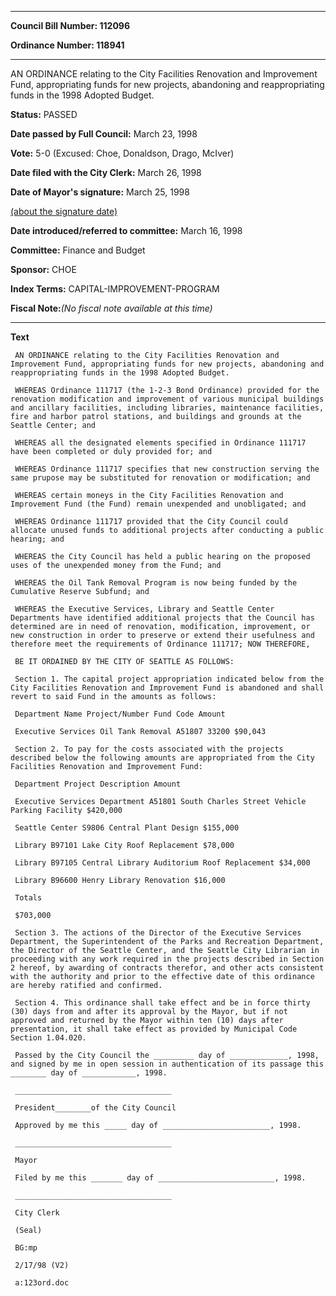 

********

**Council Bill Number: 112096**
   
**Ordinance Number: 118941**
********

 AN ORDINANCE relating to the City Facilities Renovation and Improvement Fund, appropriating funds for new projects, abandoning and reappropriating funds in the 1998 Adopted Budget.

**Status:** PASSED
   
**Date passed by Full Council:** March 23, 1998
   
**Vote:** 5-0 (Excused: Choe, Donaldson, Drago, McIver)
   
**Date filed with the City Clerk:** March 26, 1998
   
**Date of Mayor's signature:** March 25, 1998
   
[(about the signature date)](/~public/approvaldate.htm)
   
   
   
**Date introduced/referred to committee:** March 16, 1998
   
**Committee:** Finance and Budget
   
**Sponsor:** CHOE
   
   
**Index Terms:** CAPITAL-IMPROVEMENT-PROGRAM

**Fiscal Note:**_(No fiscal note available at this time)_

********

**Text**
   
```
 AN ORDINANCE relating to the City Facilities Renovation and Improvement Fund, appropriating funds for new projects, abandoning and reappropriating funds in the 1998 Adopted Budget.

 WHEREAS Ordinance 111717 (the 1-2-3 Bond Ordinance) provided for the renovation modification and improvement of various municipal buildings and ancillary facilities, including libraries, maintenance facilities, fire and harbor patrol stations, and buildings and grounds at the Seattle Center; and

 WHEREAS all the designated elements specified in Ordinance 111717 have been completed or duly provided for; and

 WHEREAS Ordinance 111717 specifies that new construction serving the same prupose may be substituted for renovation or modification; and

 WHEREAS certain moneys in the City Facilities Renovation and Improvement Fund (the Fund) remain unexpended and unobligated; and

 WHEREAS Ordinance 111717 provided that the City Council could allocate unused funds to additional projects after conducting a public hearing; and

 WHEREAS the City Council has held a public hearing on the proposed uses of the unexpended money from the Fund; and

 WHEREAS the Oil Tank Removal Program is now being funded by the Cumulative Reserve Subfund; and

 WHEREAS the Executive Services, Library and Seattle Center Departments have identified additional projects that the Council has determined are in need of renovation, modification, improvement, or new construction in order to preserve or extend their usefulness and therefore meet the requirements of Ordinance 111717; NOW THEREFORE,

 BE IT ORDAINED BY THE CITY OF SEATTLE AS FOLLOWS:

 Section 1. The capital project appropriation indicated below from the City Facilities Renovation and Improvement Fund is abandoned and shall revert to said Fund in the amounts as follows:

 Department Name Project/Number Fund Code Amount

 Executive Services Oil Tank Removal A51807 33200 $90,043

 Section 2. To pay for the costs associated with the projects described below the following amounts are appropriated from the City Facilities Renovation and Improvement Fund:

 Department Project Description Amount

 Executive Services Department A51801 South Charles Street Vehicle Parking Facility $420,000

 Seattle Center S9806 Central Plant Design $155,000

 Library B97101 Lake City Roof Replacement $78,000

 Library B97105 Central Library Auditorium Roof Replacement $34,000

 Library B96600 Henry Library Renovation $16,000

 Totals

 $703,000

 Section 3. The actions of the Director of the Executive Services Department, the Superintendent of the Parks and Recreation Department, the Director of the Seattle Center, and the Seattle City Librarian in proceeding with any work required in the projects described in Section 2 hereof, by awarding of contracts therefor, and other acts consistent with the authority and prior to the effective date of this ordinance are hereby ratified and confirmed.

 Section 4. This ordinance shall take effect and be in force thirty (30) days from and after its approval by the Mayor, but if not approved and returned by the Mayor within ten (10) days after presentation, it shall take effect as provided by Municipal Code Section 1.04.020.

 Passed by the City Council the _________ day of _____________, 1998, and signed by me in open session in authentication of its passage this ________ day of ____________, 1998.

 ___________________________________

 President________of the City Council

 Approved by me this _____ day of ________________________, 1998.

 ___________________________________

 Mayor

 Filed by me this _______ day of __________________________, 1998.

 ___________________________________

 City Clerk

 (Seal)

 BG:mp

 2/17/98 (V2)

 a:123ord.doc

```
